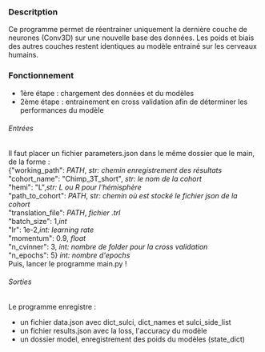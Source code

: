 ### Descritption

Ce programme permet de réentrainer uniquement la dernière couche de neurones (Conv3D) sur une nouvelle base des données.
Les poids et biais des autres couches restent identiques au modèle entrainé sur les cerveaux humains.

### Fonctionnement

* 1ère étape : chargement des données et du modèles
* 2ème étape : entrainement en cross validation afin de déterminer les performances du modèle

###### Entrées
Il faut placer un fichier parameters.json dans le même dossier que le main, de la forme : \
{"working_path": $PATH$, *str: chemin enregistrement des résultats*\
"cohort_name": "Chimp_3T_short", *str: le nom de la cohort*\
"hemi": "L",*str: L ou R pour l'hémisphère*\
"path_to_cohort": $PATH$, *str: chemin où est stocké le fichier json de la cohort*\
"translation_file": $PATH$, *fichier .trl*\
"batch_size": 1,*int*\
"lr": 1e-2,*int: learning rate*\
"momentum": 0.9, *float*\
"n_cvinner": 3, *int: nombre de folder pour la cross validation*\
"n_epochs": 5} *int: nombre d'epochs*\
Puis, lancer le programme main.py !

###### Sorties
Le programme enregistre :
* un fichier data.json avec dict_sulci, dict_names et sulci_side_list
* un fichier results.json avec la loss, l'accuracy du modèle
* un dossier model, enregistrement des poids du modèles (state_dict)

